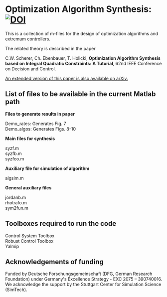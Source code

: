 # Optimization Algorithm Synthesis: [![DOI](https://zenodo.org/badge/691960972.svg)](https://zenodo.org/badge/latestdoi/691960972)

This is a collection of m-files for the design of optimization algorithms and extremum controllers.

The related theory is described in the paper

C.W. Scherer, Ch. Ebenbauer, T. Holicki, **Optimization Algorithm Synthesis based on Integral Quadratic Constraints: A Tutorial**, 62nd IEEE Conference on Decision and Control.

[An extended version of this paper is also available on arXiv.](https://doi.org/10.48550/arXiv.2306.00565)

## List of files to be available in the current Matlab path

**Files to generate results in paper**

Demo_rates: Generates Fig.  7\
Demo_algos: Generates Figs. 8-10


**Main files for synthesis**

syzf.m\
syzfb.m\
syzfco.m

**Auxiliary file for simulation of algorithm**

algsim.m

**General auxiliary files**

jordanb.m\
rhotrafo.m\
sym2fun.m

## Toolboxes required to run the code

Control System Toolbox\
Robust Control Toolbox\
Yalmip

## Acknowledgements of funding 

Funded by Deutsche Forschungsgemeinschaft (DFG, German Research Foundation) under Germany's Excellence Strategy - EXC 2075 – 390740016. We acknowledge the support by the Stuttgart Center for Simulation Science (SimTech).
